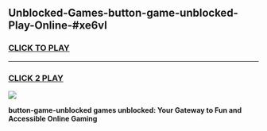 
## Unblocked-Games-button-game-unblocked-Play-Online-#xe6vl
<h3>
<a href="https://premium.freeplayer.one?title=button-game-unblocked&ref=27F">CLICK TO PLAY</a></h3>
<hr>

<h3>
<a href="https://premium.freeplayer.one?title=button-game-unblocked&ref=27F">CLICK 2 PLAY</a>
  
</h3>

<a href="https://premium.freeplayer.one?title=button-game-unblocked&ref=27F"><img src="https://clearcache.store/games.png"></a>


**button-game-unblocked games unblocked: Your Gateway to Fun and Accessible Online Gaming**
